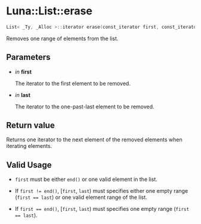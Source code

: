 # Luna::List::erase

```c++
List< _Ty, _Alloc >::iterator erase(const_iterator first, const_iterator last)
```

Removes one range of elements from the list. 



## Parameters
* *in* **first**

    The iterator to the first element to be removed. 

* *in* **last**

    The iterator to the one-past-last element to be removed. 

## Return value
Returns one iterator to the next element of the removed elements when iterating elements. 

## Valid Usage
* `first` must be either `end()` or one valid element in the list.

* If `first != end()`, [`first`, `last`) must specifies either one empty range (`first == last`) or one valid element range of the list.

* If `first == end()`, [`first`, `last`) must specifies one empty range (`first == last`). 

